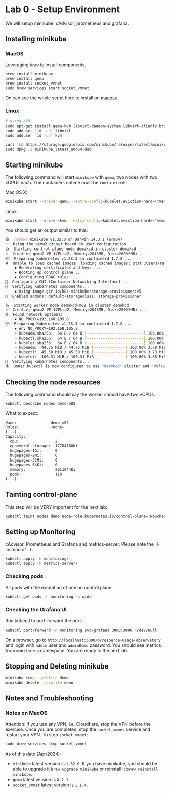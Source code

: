 # Lab 0 - Setup Environment

We will setup minikube, cAdvisor, prometheus and grafana.

## Installing minikube

### MacOS
Leveraging `brew` to install components.

```sh
brew install minikube
brew install qemu
brew install socket_vmnet
sudo brew services start socket_vmnet
```

On can see the whole script here to install on [macosx](./minikube/minikube-on-macos.sh).

### Linux 

```sh
# using KVM
sudo apt-get install qemu-kvm libvirt-daemon-system libvirt-clients bridge-utils
sudo adduser `id -un` libvirt
sudo adduser `id -un` kvm

curl -LO https://storage.googleapis.com/minikube/releases/latest/minikube_latest_amd64.deb
sudo dpkg -i minikube_latest_amd64.deb
```

## Starting minikube

The following command will start `minikube` with `qemu`, two nodes with two vCPUs each. The container-runtime must be `containterd`!:

Mac OS X:
```sh
minikube start --driver=qemu --extra-config=kubelet.eviction-hard=\"memory.available\<200Mi\" --container-runtime=containerd --memory=2048 --cpus=2 --nodes=2 --network=socket_vmnet --profile demo
```

Linux:
```sh
minikube start --driver=kvm --extra-config=kubelet.eviction-hard=\"memory.available\<200Mi\"  --container-runtime=containerd --memory=2048 --cpus=2 --nodes=2 --profile demo
```

You should get an output similar to this:

```sh
😄  [demo] minikube v1.32.0 on Darwin 14.3.1 (arm64)
✨  Using the qemu2 driver based on user configuration
👍  Starting control plane node demokcd in cluster demokcd
🔥  Creating qemu2 VM (CPUs=2, Memory=2048MB, Disk=20000MB) ...
📦  Preparing Kubernetes v1.28.3 on containerd 1.7.8 ...
❌  Unable to load cached images: loading cached images: stat /Users/rafa/.minikube/cache/images/arm64/registry.k8s.io/etcd_3.5.9-0: no such file or directory
    ▪ Generating certificates and keys ...
    ▪ Booting up control plane ...
    ▪ Configuring RBAC rules ...
🔗  Configuring CNI (Container Networking Interface) ...
🔎  Verifying Kubernetes components...
    ▪ Using image gcr.io/k8s-minikube/storage-provisioner:v5
🌟  Enabled addons: default-storageclass, storage-provisioner

👍  Starting worker node demokcd-m02 in cluster demokcd
🔥  Creating qemu2 VM (CPUs=2, Memory=2048MB, Disk=20000MB) ...
🌐  Found network options:
    ▪ NO_PROXY=192.168.105.8
📦  Preparing Kubernetes v1.28.3 on containerd 1.7.8 ...
    ▪ env NO_PROXY=192.168.105.8
    > kubeadm.sha256:  64 B / 64 B [-------------------------] 100.00% ? p/s 0s
    > kubectl.sha256:  64 B / 64 B [-------------------------] 100.00% ? p/s 0s
    > kubelet.sha256:  64 B / 64 B [-------------------------] 100.00% ? p/s 0s
    > kubeadm:  44.75 MiB / 44.75 MiB [--------------] 100.00% 3.78 MiB p/s 12s
    > kubectl:  45.50 MiB / 45.50 MiB [--------------] 100.00% 3.73 MiB p/s 12s
    > kubelet:  100.31 MiB / 100.31 MiB [------------] 100.00% 3.68 MiB p/s 27s
🔎  Verifying Kubernetes components...
🏄  Done! kubectl is now configured to use "demokcd" cluster and "default" namespace by default
```

## Checking the node resources

The following command should say the worker should have two vCPUs.
```sh
kubectl describe nodes demo-m02
```

What to expect:

```sh
Name:               demo-m02
Roles:              <none>
(...)
Capacity:
  cpu:                2
  ephemeral-storage:  17784760Ki
  hugepages-1Gi:      0
  hugepages-2Mi:      0
  hugepages-32Mi:     0
  hugepages-64Ki:     0
  memory:             2011844Ki
  pods:               110
(...)
```

## Tainting control-plane

This step will be VERY important for the next lab:
```sh
kubectl taint nodes demo node-role.kubernetes.io/control-plane=:NoSchedule
```

## Setting up Monitoring

cAdvisor, Prometheus and Grafana and metrics-server.
Please note the `-k` instead of `-f`.

```sh
kubectl apply -k monitoring/
kubectl apply -k metrics-server/

```

### Checking pods

All pods with the exception of one on control plane:

```sh
kubectl get pods -n monitoring -o wide 

```

### Checking the Grafana UI

Run kubectl to port-forward the port:

```sh
kubectl port-forward -n monitoring svc/grafana 3000:3000 >/dev/null
```

On a browser, go to `http://localhost:3000/d/resource-usage-observatory` and login with `admin` user and `adminDemo` password. You should see metrics from `monitoring` namespace. You are ready to the next lab.

## Stopping and Deleting minikube

```sh
minikube stop --profile demo
minikube delete --profile demo
```

## Notes and Troubleshooting

### Notes on MacOS

Attention: if you use any VPN, i.e. Cloudflare, stop the VPN before the exercise. Once you are completed, stop the `socket_vmnet` service and restart your VPN.
To stop `socket_vmnet`:
```sh
sudo brew services stop socket_vmnet
```

As of this date (Apr/2024):
- `minikube` latest version is `1.32.0`.
If you have minikube, you should be able to upgrade it `brew upgrade minikube` or reinstall it `brew reinstall minikube`.
- `qemu` latest version is `8.2.1`.
- `socket_vmnet` latest version is `1.1.4`.
